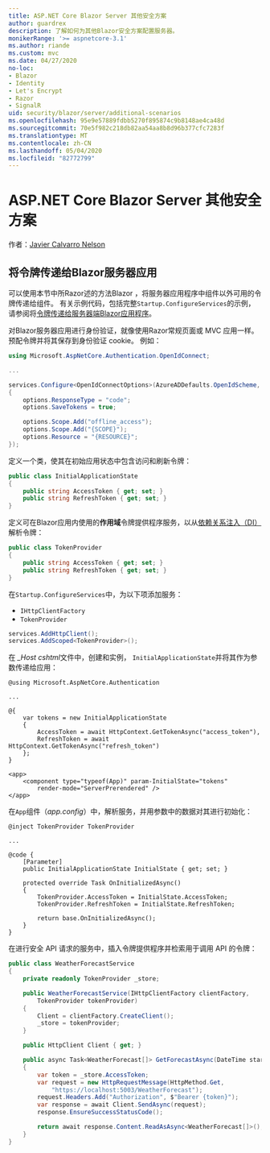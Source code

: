 ```yaml
---
title: ASP.NET Core Blazor Server 其他安全方案
author: guardrex
description: 了解如何为其他Blazor安全方案配置服务器。
monikerRange: '>= aspnetcore-3.1'
ms.author: riande
ms.custom: mvc
ms.date: 04/27/2020
no-loc:
- Blazor
- Identity
- Let's Encrypt
- Razor
- SignalR
uid: security/blazor/server/additional-scenarios
ms.openlocfilehash: 95e9e57889fdbb5270f895874c9b8148ae4ca48d
ms.sourcegitcommit: 70e5f982c218db82aa54aa8b8d96b377cfc7283f
ms.translationtype: MT
ms.contentlocale: zh-CN
ms.lasthandoff: 05/04/2020
ms.locfileid: "82772799"
---
```

# <a name="aspnet-core-blazor-server-additional-security-scenarios"></a>ASP.NET Core Blazor Server 其他安全方案

作者：[Javier Calvarro Nelson](https://github.com/javiercn)

## <a name="pass-tokens-to-a-blazor-server-app"></a>将令牌传递给Blazor服务器应用

可以使用本节中所Razor述的方法Blazor ，将服务器应用程序中组件以外可用的令牌传递给组件。 有关示例代码，包括完整`Startup.ConfigureServices`的示例，请参阅将[令牌传递给服务器端Blazor应用程序](https://github.com/javiercn/blazor-server-aad-sample)。

对Blazor服务器应用进行身份验证，就像使用Razor常规页面或 MVC 应用一样。 预配令牌并将其保存到身份验证 cookie。 例如：

```csharp
using Microsoft.AspNetCore.Authentication.OpenIdConnect;

...

services.Configure<OpenIdConnectOptions>(AzureADDefaults.OpenIdScheme, options =>
{
    options.ResponseType = "code";
    options.SaveTokens = true;

    options.Scope.Add("offline_access");
    options.Scope.Add("{SCOPE}");
    options.Resource = "{RESOURCE}";
});
```

定义一个类，使其在初始应用状态中包含访问和刷新令牌：

```csharp
public class InitialApplicationState
{
    public string AccessToken { get; set; }
    public string RefreshToken { get; set; }
}
```

定义可在Blazor应用内使用的**作用域**令牌提供程序服务，以从[依赖关系注入（DI）](xref:blazor/dependency-injection)解析令牌：

```csharp
public class TokenProvider
{
    public string AccessToken { get; set; }
    public string RefreshToken { get; set; }
}
```

在`Startup.ConfigureServices`中，为以下项添加服务：

* `IHttpClientFactory`
* `TokenProvider`

```csharp
services.AddHttpClient();
services.AddScoped<TokenProvider>();
```

在 *_Host cshtml*文件中，创建和实例， `InitialApplicationState`并将其作为参数传递给应用：

```cshtml
@using Microsoft.AspNetCore.Authentication

...

@{
    var tokens = new InitialApplicationState
    {
        AccessToken = await HttpContext.GetTokenAsync("access_token"),
        RefreshToken = await HttpContext.GetTokenAsync("refresh_token")
    };
}

<app>
    <component type="typeof(App)" param-InitialState="tokens" 
        render-mode="ServerPrerendered" />
</app>
```

在`App`组件（*app.config*）中，解析服务，并用参数中的数据对其进行初始化：

```razor
@inject TokenProvider TokenProvider

...

@code {
    [Parameter]
    public InitialApplicationState InitialState { get; set; }

    protected override Task OnInitializedAsync()
    {
        TokenProvider.AccessToken = InitialState.AccessToken;
        TokenProvider.RefreshToken = InitialState.RefreshToken;

        return base.OnInitializedAsync();
    }
}
```

在进行安全 API 请求的服务中，插入令牌提供程序并检索用于调用 API 的令牌：

```csharp
public class WeatherForecastService
{
    private readonly TokenProvider _store;

    public WeatherForecastService(IHttpClientFactory clientFactory, 
        TokenProvider tokenProvider)
    {
        Client = clientFactory.CreateClient();
        _store = tokenProvider;
    }

    public HttpClient Client { get; }

    public async Task<WeatherForecast[]> GetForecastAsync(DateTime startDate)
    {
        var token = _store.AccessToken;
        var request = new HttpRequestMessage(HttpMethod.Get, 
            "https://localhost:5003/WeatherForecast");
        request.Headers.Add("Authorization", $"Bearer {token}");
        var response = await Client.SendAsync(request);
        response.EnsureSuccessStatusCode();

        return await response.Content.ReadAsAsync<WeatherForecast[]>();
    }
}
```
